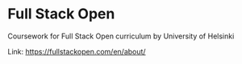 # Full Stack Open
Coursework for Full Stack Open curriculum by University of Helsinki

Link: https://fullstackopen.com/en/about/

